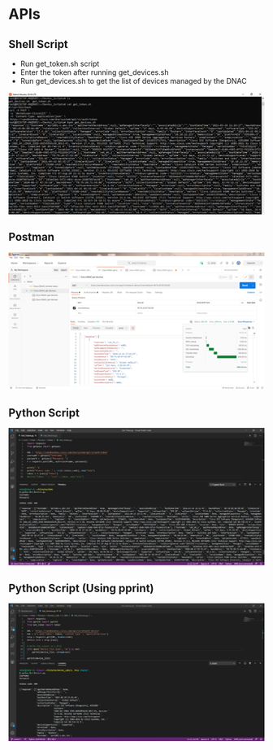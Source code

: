 # APIs 

## Shell Script

* Run get_token.sh script
* Enter the token after running get_devices.sh
* Run get_devices.sh to get the list of devices managed by the DNAC

![img-1](https://github.com/Peter2220/DevAsc_Labs/raw/main/2.%20APIs/Shell%20Script%20Output.png)



## Postman
![img-2](https://github.com/Peter2220/DevAsc_Labs/raw/main/2.%20APIs/Postman%20Output.png)



## Python Script
![img-3](https://github.com/Peter2220/DevAsc_Labs/raw/main/2.%20APIs/Python%20Output.png)



## Python Script (Using pprint)
![img-4](https://github.com/Peter2220/DevAsc_Labs/raw/main/2.%20APIs/Python%20Output%20(Using%20pprint).png)
